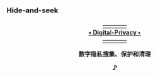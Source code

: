 ### Hide-and-seek

  <p align="center"><a href="https://github.com/ffffffff0x/Digital-Privacy">
                                                       <b>————<br>• Digital-Privacy •<br>————</b>
  </a></p>
  <p align="center">                                           <b>数字隐私搜集、保护和清理</b></p>
  </a></p>
  <p align="center"><b>♪</b></p><br>
